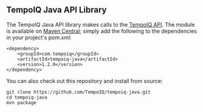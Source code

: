 ## TempoIQ Java API Library

The TempoIQ Java API library makes calls to the [TempoIQ API](https://tempoiq.com/). The module is available on [Maven Central](https://search.maven.org/#search%7Cga%7C1%7Cg%3A%22com.tempoiq%22); simply add the following to the dependencies in your project's pom.xml:

```
<dependency>
    <groupId>com.tempoiq</groupId>
    <artifactId>tempoiq-java</artifactId>
    <version>1.2.0</version>
</dependency>
```

You can also check out this repository and install from source:

    git clone https://github.com/TempoIQ/tempoiq-java.git
    cd tempoiq-java
    mvn package



